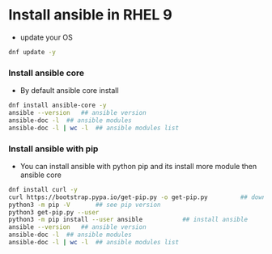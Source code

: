 # Install ansible in RHEL 9 

-   update your OS
```sh
dnf update -y
```
### Install ansible core 

-   By default ansible core install 
```sh
dnf install ansible-core -y
ansible --version   ## ansible version 
ansible-doc -l  ## ansible modules
ansible-doc -l | wc -l  ## ansible modules list 
```

### Install ansible with pip 

-   You can install ansible with python pip and its install more module then ansible core 

```sh
dnf install curl -y
curl https://bootstrap.pypa.io/get-pip.py -o get-pip.py         ## download pip 
python3 -m pip -V       ## see pip version 
python3 get-pip.py --user
python3 -m pip install --user ansible           ## install ansible 
ansible --version   ## ansible version 
ansible-doc -l  ## ansible modules
ansible-doc -l | wc -l  ## ansible modules list 
```
